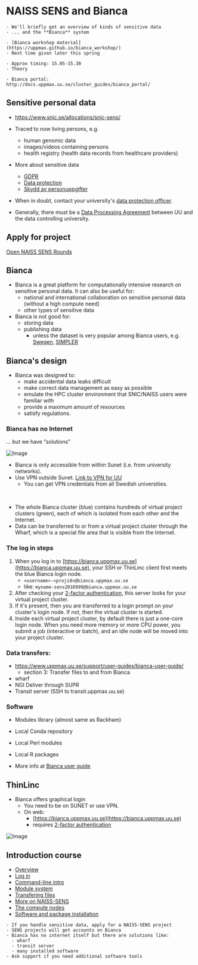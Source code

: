 # NAISS SENS and Bianca
```{objectives}
- We'll briefly get an overview of kinds of sensitive data
- ... and the **Bianca** system
```

```{Admonition} The Bianca workshop
- [Bianca workshop material](https://uppmax.github.io/bianca_workshop/)
- Next time given later this spring
```

```{instructor-note}
- Approx timing: 15.05-15.30
- Theory
```

```{seealso}
- Bianca portal: http://docs.uppmax.uu.se/cluster_guides/bianca_portal/
```

## Sensitive personal data

- <https://www.snic.se/allocations/snic-sens/>
- Traced to now living persons, e.g.
  - human genomic data
  - images/videos containing persons
  - health registry (health data records from healthcare providers)
- More about sensitive data
  - [GDPR](https://gdpr.eu/)
  - [Data protection](https://ec.europa.eu/info/law/law-topic/data-protection_en)
  - [Skydd av personuppgifter](https://ec.europa.eu/info/law/law-topic/data-protection_sv)
  
- When in doubt, contact your university's [data protection officer](https://www.uppmax.uu.se/support/faq/general-miscellaneous-faq/sensitive+data+questions/).
- Generally, there must be a [Data Processing Agreement](https://www.uppmax.uu.se/support/faq/general-miscellaneous-faq/how-to-establish-a-puba-with-uu/) between UU and the data controlling university.

## Apply for project
[Open NAISS SENS Rounds](https://supr.naiss.se/round/open_type/?type=NAISS+SENS)

## Bianca
- Bianca is a great platform for computationally intensive research on sensitive personal data. It can also be useful for:
  - national and international collaboration on sensitive personal data (without a high compute need)
  - other types of sensitive data
- Bianca is not good for:
  - storing data
  - publishing data
     - unless the dataset is very popular among Bianca users, e.g. [Swegen](https://snd.gu.se/en/catalogue/study/ext0285), [SIMPLER](https://www.simpler4health.se/)

 
## Bianca's design

- Bianca was designed to:
  - make accidental data leaks difficult
  - make correct data management as easy as possible
  - emulate the HPC cluster environment that SNIC/NAISS users were familiar with
  - provide a maximum amount of resources
  - satisfy regulations.

### Bianca has no Internet
... but we have “solutions”

![Image](./img/biancaorganisation-01.png)

- Bianca is only accessible from within Sunet (i.e. from university networks).
- Use VPN outside Sunet. [Link to VPN for UU](https://mp.uu.se/en/web/info/stod/it-telefoni/it-support/network-on-campus/vpn-service)
  - You can get VPN credentials from all Swedish universities.

<br>

- The whole Bianca cluster (blue) contains hundreds of virtual project clusters (green), each of which is isolated from each other and the Internet.
- Data can be transferred to or from a virtual project cluster through the Wharf, which is a special file area that is visible from the Internet.

### The log in steps
1. When you log in to [https://bianca.uppmax.uu.se](https://bianca.uppmax.uu.se), your SSH or ThinLinc client first meets the blue Bianca login node.
    - `<username>-<projid>@bianca.uppmax.uu.se`
    - like: `myname-sens2016999@bianca.uppmax.uu.se`
2. After checking your [2-factor authentication](https://www.uppmax.uu.se/support/user-guides/setting-up-two-factor-authentication/), this server looks for your virtual project cluster.
3. If it's present, then you are transferred to a login prompt on your cluster's login node. If not, then the virtual cluster is started.
4. Inside each virtual project cluster, by default there is just a one-core login node. When you need more memory or more CPU power, you submit a job (interactive or batch), and an idle node will be moved into your project cluster.


### Data transfers:
- <https://www.uppmax.uu.se/support/user-guides/bianca-user-guide/> 
  - section 3: Transfer files to and from Bianca
- wharf
- NGI Deliver through SUPR
- Transit server (SSH to transit.uppmax.uu.se)

### Software

- Modules library (almost same as Rackham)
- Local Conda repository
- Local Perl modules
- Local R packages

- More info at [Bianca user guide](https://www.uppmax.uu.se/support/user-guides/bianca-user-guide/)


## ThinLinc

- Bianca offers graphical login
  - You need to be on SUNET or use VPN. 
  - On web:
    - [https://bianca.uppmax.uu.se](https://bianca.uppmax.uu.se)
    - requires [2-factor authentication](https://www.uppmax.uu.se/support/user-guides/setting-up-two-factor-authentication/)

 
![Image](./img/Thinlinc2.jpg)


## Introduction course
- [Overview](https://uppmax.github.io/bianca_workshop/overview/)
- [Log in](https://uppmax.github.io/bianca_workshop/login_bianca/)
- [Command-line intro](https://uppmax.github.io/bianca_workshop/commandline/)
- [Module system](https://uppmax.github.io/bianca_workshop/modules1/)
- [Transfering files](https://uppmax.github.io/bianca_workshop/transfer)
- [More on NAISS-SENS](https://uppmax.github.io/bianca_workshop/naiss-sens-bianca/)
- [The compute nodes](https://uppmax.github.io/bianca_workshop/slurm-intro/)
- [Software and package installation](https://uppmax.github.io/bianca_workshop/install/)




 ```{keypoints}
 - If you handle sensitive data, apply for a NAISS-SENS project
 - SENS projects will get accounts on Bianca
 - Bianca has no internet itself but there are solutions like:
   - wharf
   - transit server
   - many installed software
 - Ask support if you need additional software tools
 ```

